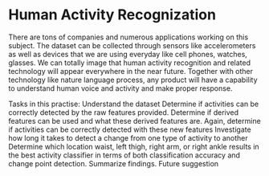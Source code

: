 # Human Activity Recognization
There are tons of companies and numerous applications working on this subject. The dataset can be collected through sensors like accelerometers as well as devices that we are using everyday like cell phones, watches, glasses. We can totally image that human activity recognition and related technology will appear everywhere in the near future. Together with other technology like nature language process, any product will have a capability to understand human voice and activity and make proper response. 

Tasks in this practise:
Understand the dataset
Determine if activities can be correctly detected by the raw features provided.
Determine if derived features can be used and what these derived features are. Again, determine if activities can be correctly detected with these new features
Investigate how long it takes to detect a change from one type of activity to another
Determine which location waist, left thigh, right arm, or right ankle results in the best activity classifier in terms of both classification accuracy and change point detection.
Summarize findings.
Future suggestion


